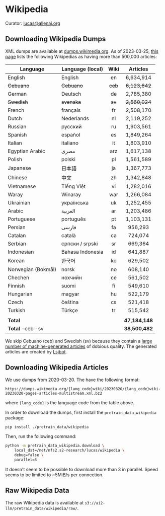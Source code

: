 # Wikipedia

Curator: lucas@allenai.org

## Downloading Wikipedia Dumps

XML dumps are available at [dumps.wikimedia.org](https://dumps.wikimedia.org/).
As of 2023-03-25, [this page](https://en.wikipedia.org/wiki/List_of_Wikipedias#Number_of_Wikipedias_by_language_families_and_groups) lists the following Wikipedias as having more than 500,000 articles:

| **Language**       | **Language (local)** | **Wiki** | **Articles**   |
|--------------------|----------------------|:--------:|:--------------:|
| English            | English              | en       |  6,634,914     |
| ~~Cebuano~~        | ~~Cebuano~~          | ~~ceb~~  |  ~~6,123,642~~ |
| German             | Deutsch              | de       |  2,785,380     |
| ~~Swedish~~        | ~~svenska~~          | ~~sv~~   |  ~~2,560,024~~ |
| French             | français             | fr       |  2,508,170     |
| Dutch              | Nederlands           | nl       |  2,119,252     |
| Russian            | русский              | ru       |  1,903,561     |
| Spanish            | español              | es       |  1,849,264     |
| Italian            | italiano             | it       |  1,803,910     |
| Egyptian Arabic    | مصرى                 | arz      |  1,617,138     |
| Polish             | polski               | pl       |  1,561,589     |
| Japanese           | 日本語                | ja       |  1,367,773     |
| Chinese            | 中文                  | zh       |  1,342,848     |
| Vietnamese         | Tiếng Việt           | vi       |  1,282,016     |
| Waray              | Winaray              | war      |  1,266,084     |
| Ukrainian          | українська           | uk       |  1,252,455     |
| Arabic             | العربية              | ar       |  1,203,486     |
| Portuguese         | português            | pt       |  1,103,131     |
| Persian            | فارسی                | fa       |  956,293       |
| Catalan            | català               | ca       |  724,074       |
| Serbian            | српски / srpski      | sr       |  669,364       |
| Indonesian         | Bahasa Indonesia     | id       |  641,887       |
| Korean             | 한국어                 | ko       |  629,502       |
| Norwegian (Bokmål) | norsk                | no       |  608,140       |
| Chechen            | нохчийн              | ce       |  561,502       |
| Finnish            | suomi                | fi       |  549,610       |
| Hungarian          | magyar               | hu       |  522,179       |
| Czech              | čeština              | cs       |  521,418       |
| Turkish            | Türkçe               | tr       |  515,542       |
|                    |                      |          |                |
| **Total**          |                      |          | **47,184,148** |
| **Total** -ceb -sv |                      |          | **38,500,482** |

We skip Cebuano (ceb) and Swedish (sv) because they contain a [large number of machine-generated articles](https://blog.datawrapper.de/wikipedia-articles-written-by-a-bot/) of dobious quality.
The generated articles are created by [Lsjbot](<https://en.wikipedia.org/wiki/Lsjbot>).

## Downloading Wikipedia Articles

We use dumps from 2020-03-20. The have the following format:

```plain-text
https://dumps.wikimedia.org/{lang_code}wiki/20230320/{lang_code}wiki-20230320-pages-articles-multistream.xml.bz2
```

where `{lang_code}` is the language code from the table above.

In order to download the dumps, first install the `pretrain_data_wikipedia` package:

```bash
pip install ./pretrain_data/wikipedia
```

Then, run the following command:

```bash
python -m pretrain_data_wikipedia.download \
    local_dst=/net/nfs2.s2-research/lucas/wikipedia \
    debug=false \
    parallel=3
```

It doesn't seem to be possible to download more than 3 in parallel. Speed seems to be limited to ~5MiB/s per connection.


## Raw Wikipedia Data

The raw Wikipedia data is available at `s3://ai2-llm/pretrain_data/wikipedia/raw/`.
